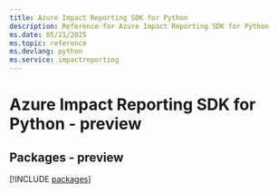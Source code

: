 ```yaml
---
title: Azure Impact Reporting SDK for Python
description: Reference for Azure Impact Reporting SDK for Python
ms.date: 05/21/2025
ms.topic: reference
ms.devlang: python
ms.service: impactreporting
---
```

# Azure Impact Reporting SDK for Python - preview
## Packages - preview
[!INCLUDE [packages](impact-reporting-index.md)]